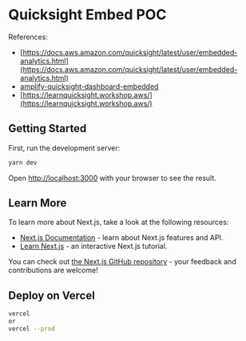# Quicksight Embed POC

References:

- [https://docs.aws.amazon.com/quicksight/latest/user/embedded-analytics.html](https://docs.aws.amazon.com/quicksight/latest/user/embedded-analytics.html)
- [amplify-quicksight-dashboard-embedded](https://github.com/aurbac/amplify-quicksight-dashboard-embedded#configure-the-react-application)
- [https://learnquicksight.workshop.aws/](https://learnquicksight.workshop.aws/)

## Getting Started

First, run the development server:

```bash
yarn dev
```

Open [http://localhost:3000](http://localhost:3000) with your browser to see the result.

## Learn More

To learn more about Next.js, take a look at the following resources:

- [Next.js Documentation](https://nextjs.org/docs) - learn about Next.js features and API.
- [Learn Next.js](https://nextjs.org/learn) - an interactive Next.js tutorial.

You can check out [the Next.js GitHub repository](https://github.com/vercel/next.js/) - your feedback and contributions are welcome!

## Deploy on Vercel

```bash
vercel
or
vercel --prod
```
